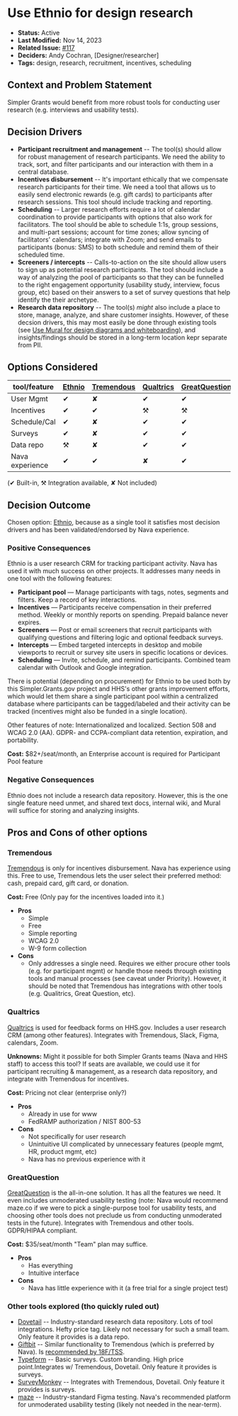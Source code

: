# Use Ethnio for design research

- **Status:** Active
- **Last Modified:** Nov 14, 2023
- **Related Issue:** [#117](https://github.com/HHS/simpler-grants-gov/issues/117)
- **Deciders:** Andy Cochran, \[Designer/researcher\]
- **Tags:** design, research, recruitment, incentives, scheduling

## Context and Problem Statement

Simpler Grants would benefit from more robust tools for conducting user research (e.g. interviews and usability tests).

## Decision Drivers

- **Participant recruitment and management** -- The tool(s) should allow for robust management of research participants. We need the ability to track, sort, and filter participants and our interaction with them in a central database.
- **Incentives disbursement** -- It's important ethically that we compensate research participants for their time. We need a tool that allows us to easily send electronic rewards (e.g. gift cards) to participants after research sessions. This tool should include tracking and reporting.
- **Scheduling** -- Larger research efforts require a lot of calendar coordination to provide participants with options that also work for facilitators. The tool should be able to schedule 1:1s, group sessions, and multi-part sessions; account for time zones; allow syncing of facilitators' calendars; integrate with Zoom; and send emails to participants (bonus: SMS) to both schedule and remind them of their scheduled time.
- **Screeners / intercepts** -- Calls-to-action on the site should allow users to sign up as potential research participants. The tool should include a way of analyzing the pool of participants so that they can be funnelled to the right engagement opportunity (usability study, interview, focus group, etc) based on their answers to a set of survey questions that help identify the their archetype.
- **Research data repository** -- The tool(s) _might_ also include a place to store, manage, analyze, and share customer insights. However, of these decsion drivers, this may most easily be done through existing tools (see [Use Mural for design diagrams and whiteboarding](./2023-07-11-design-diagramming-tool.md)), and insights/findings should be stored in a long-term location kepr separate from PII.


## Options Considered

[Ethnio]: https://ethn.io/
[Tremendous]: https://www.tremendous.com/
[Qualtrics]: https://www.qualtrics.com/
[GreatQuestion]: https://greatquestion.co
[Dovetail]: https://dovetail.com/
[Giftbit]: https://www.giftbit.com/
[Typeform]: https://www.typeform.com/
[SurveyMonkey]: https://www.surveymonkey.com/

| tool/feature    | [Ethnio] | [Tremendous] | [Qualtrics] | [GreatQuestion] | [Dovetail] | [Giftbit] | [Typeform] | [SurveyMonkey] |
| --------------- | -------- | ------------ | ----------- | --------------- | ---------- | --------- | ---------- | -------------- |
| User Mgmt       | ✔        | ✘            | ✔           | ✔               | ✘          | ✘         | ✘          | ✘              |
| Incentives      | ✔        | ✔            | ⚒           | ⚒               | ✘          | ✔         | ✘          | ✘              |
| Schedule/Cal    | ✔        | ✘            | ✔           | ✔               | ✘          | ✘         | ✘          | ✘              |
| Surveys         | ✔        | ✘            | ✔           | ✔               | ✘          | ✘         | ✔          | ✔              |
| Data repo       | ⚒        | ✘            | ✔           | ✔               | ✔          | ✘         | ✘          | ✘              |
| Nava experience | ✔        | ✔            | ✘           | ✔               | ✔          | ✘         | ✘          | ✘              |

(✔ Built-in, ⚒ Integration available, ✘ Not included)


## Decision Outcome

Chosen option: [Ethnio], because as a single tool it satisfies most decision drivers and has been validated/endorsed by Nava experience.

### Positive Consequences

Ethnio is a user research CRM for tracking participant activity. Nava has used it with much success on other projects. It addresses many needs in one tool with the following features:

- **Participant pool** — Manage participants with tags, notes, segments and filters. Keep a record of key interactions.
- **Incentives** — Participants receive compensation in their preferred method. Weekly or monthly reports on spending. Prepaid balance never expires.
- **Screeners** — Post or email screeners that recruit participants with qualifying questions and filtering logic and optional feedback surveys.
- **Intercepts** — Embed targeted intercepts in desktop and mobile viewports to recruit or survey site users in specific locations or devices.
- **Scheduling** — Invite, schedule, and remind participants. Combined team calendar with Outlook and Google integration.

There is potential (depending on procurement) for Ethnio to be used both by this Simpler.Grants.gov project and HHS's other grants improvement efforts, which would let them share a single participant pool within a centralized database where participants can be tagged/labeled and their activity can be tracked (incentives might also be funded in a single location).

Other features of note: Internationalized and localized. Section 508 and WCAG 2.0 (AA). GDPR- and CCPA-compliant data retention, expiration, and portability.

**Cost:** $82+/seat/month, an Enterprise account is required for Participant Pool feature


### Negative Consequences

Ethnio does not include a research data repository. However, this is the one single feature need unmet, and shared text docs, internal wiki, and Mural will suffice for storing and analyzing insights.


## Pros and Cons of other options

### Tremendous

[Tremendous] is only for incentives disbursement. Nava has experience using this. Free to use, Tremendous lets the user select their preferred method: cash, prepaid card, gift card, or donation.

**Cost:** Free (Only pay for the incentives loaded into it.)

- **Pros**
  - Simple
  - Free
  - Simple reporting
  - WCAG 2.0
  - W-9 form collection
- **Cons**
  - Only addresses a single need. Requires we either procure other tools (e.g. for participant mgmt) or handle those needs through existing tools and manual processes (see caveat under Priority). However, it should be noted that Tremendous has integrations with other tools (e.g. Qualitrics, Great Question, etc).

### Qualtrics

[Qualtrics] is used for feedback forms on HHS.gov. Includes a user research CRM (among other features). Integrates with Tremendous, Slack, Figma, calendars, Zoom.

**Unknowns:** Might it possible for both Simpler Grants teams (Nava and HHS staff) to access this tool? If seats are available, we could use it for participant recruiting & management, as a research data repository, and integrate with Tremendous for incentives.

**Cost:** Pricing not clear (enterprise only?)

- **Pros**
  - Already in use for www
  - FedRAMP authorization / NIST 800-53
- **Cons**
  - Not specifically for user research
  - Unintuitive UI complicated by unnecessary features (people mgmt, HR, product mgmt, etc)
  - Nava has no previous experience with it

### GreatQuestion

[GreatQuestion] is the all-in-one solution. It has all the features we need. It even includes unmoderated usability testing (note: Nava would recommend maze.co if we were to pick a single-purpose tool for usability tests, and choosing other tools does not preclude us from conducting unmoderated tests in the future). Integrates with Tremendous and other tools. GDPR/HIPAA compliant.

**Cost:** $35/seat/month "Team" plan may suffice.

- **Pros**
  - Has everything
  - Intuitive interface
- **Cons**
  - Nava has little experience with it (a free trial for a single project test)

### Other tools explored (tho quickly ruled out)
- [Dovetail] -- Industry-standard research data repository. Lots of tool integrations. Hefty price tag. Likely not necessary for such a small team. Only feature it provides is a data repo.
- [Giftbit] -- Similar functionality to Tremendous (which is preferred by Nava). Is [recommended by 18F/TSS](https://handbook.tts.gsa.gov/18f/how-18f-works/research-guidelines/#how-do-i-actually-distribute-the-compensation-to-research-participants).
- [Typeform] -- Basic surveys. Custom branding. High price point.Integrates w/ Tremendous, Dovetail. Only feature it provides is surveys.
- [SurveyMonkey] -- Integrates with Tremendous, Dovetail. Only feature it provides is surveys.
- [maze](https://maze.co) -- Industry-standard Figma testing. Nava's recommended platform for unmoderated usability testing (likely not needed in the near-term).
